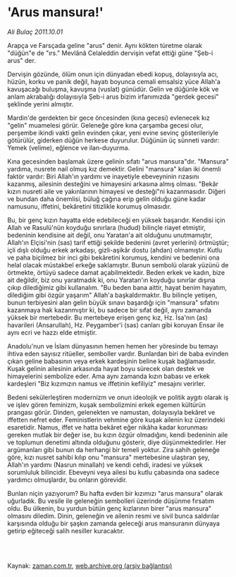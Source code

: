 # 'Arus mansura!'

*Ali Bulaç 2011.10.01*

<td class="columnist-detail">
<p>Arapça ve Farsçada geline "arus" denir. Aynı kökten türetme olarak "düğün"e de "ırs." Mevlânâ Celaleddin dervişin vefat ettiği güne "Şeb-i arus" der.</p>
<p>
<div id="haberMetinDiv">
<p>Dervişin gözünde, ölüm onun için dünyadan ebedi kopuş, dolayısıyla acı, hüzün, korku ve panik değil, hayatı boyunca cemali emsalsiz yüce Allah'a kavuşacağı buluşma, kavuşma (vuslat) günüdür. Gelin ve düğünle kök ve anlam akrabalığı dolayısıyla Şeb-i arus bizim irfanımızda "gerdek gecesi" şeklinde yerini almıştır.
<p>Mardin'de gerdekten bir gece öncesinden (kına gecesi) evlenecek kız "gelin" muamelesi görür. Geleneğe göre kına çarşamba gecesi olur, perşembe ikindi vakti gelin evinden çıkar, yeni evine sevinç gösterileriyle götürülür, giderken düğün herkese duyurulur. Düğünün üç sünneti vardır: Yemek (velime), eğlence ve ilan-duyurma.
<p>Kına gecesinden başlamak üzere gelinin sıfatı "arus mansura"dır. "Mansura" yardıma, nusrete nail olmuş kız demektir. Gelini "mansura" kılan iki önemli faktör vardır: Biri Allah'ın yardımı ve inayetiyle ebeveyninin rızasını kazanmış, ailesinin desteğini ve himayesini arkasına almış olması. "Bekâr kızın nusreti aile ve yakınlarının himayesi ve desteği"ni kazanmasıdır. Diğeri ve bundan daha önemlisi, büluğ çağına erip gelin olduğu güne kadar namusunu, iffetini, bekâretini titizlikle korumuş olmasıdır.
<p>Bu, bir genç kızın hayatta elde edebileceği en yüksek başarıdır. Kendisi için Allah ve Rasulü'nün koyduğu sınırlara (hudud) bilinçle riayet etmiştir, bedeninin kendisine ait değil, onu Yaratan'a ait olduğunu unutmamıştır, Allah'ın Elçisi'nin (sas) tarif ettiği şekilde bedenini (avret yerlerini) örtmüştür; içli dışlı olduğu erkek arkadaşı, gizli-aşikâr dostu (ahdan) olmamıştır. Kutlu ve paha biçilmez bir inci gibi bekâretini korumuş, kendini ve bedenini ona helal olacak müstakbel erkeğe saklamıştır. Bunun sembolü olarak yüzünü de örtmekte, örtüyü sadece damat açabilmektedir. Beden erkek ve kadın, bize ait değildir, biz onu yaratmadık ki, onu Yaratan'ın koyduğu sınırlar dışına çıkıp dilediğimiz gibi kullanalım. "Bu beden bana aittir, hayat benim hayatım, dilediğim gibi özgür yaşarım" Allah'a başkaldırmaktır. Bu bilinçle yetişen, bunun terbiyesini alan gelin büyük sınavı başardığı için "mansura" sıfatını kazanmaya hak kazanmıştır ki, bu sadece bir sıfat değil, aynı zamanda yüksek bir mertebedir. Bu mertebeye erişen genç kız, Hz. İsa'nın (as) havarileri (Ansarullah), Hz. Peygamber'i (sas) canları gibi koruyan Ensar ile aynı ecri ve hazzı elde etmiştir. 
<p>Anadolu'nun ve İslam dünyasının hemen hemen her yöresinde bu temayı ihtiva eden sayısız ritüeller, semboller vardır. Bunlardan biri de baba evinden çıkan geline babasının veya erkek kardeşinin beline kuşak bağlamasıdır. Kuşak gelinin ailesinin arkasında hayat boyu sürecek olan destek ve himayelerini sembolize eder. Ama aynı zamanda kızın babası ve erkek kardeşleri "Biz kızımızın namus ve iffetinin kefiliyiz" mesajını verirler.
<p>Bedeni sekülerleştiren modernizm ve onun ideolojik ve politik aygıtı olarak iş ve işlev gören feminizm, kuşak sembolizmini erkek egemen kültürün prangası görür. Dinden, gelenekten ve namustan, dolayısıyla bekâret ve iffetten nefret eder. Feministlerin vehmine göre kuşak ailenin kız üzerindeki esaretidir. Namus, iffet ve hatta bekâret eğer nikâha kadar korunması gereken mutlak bir değer ise, bu kızın özgür olmadığını, kendi bedeninin aile ve toplumun denetimi altında olduğunu gösterir, diye düşünmektedirler. Her argümanları gibi bunun da herhangi bir temeli yoktur. Zira sahih geleneğe göre, kızı nusret sahibi kılıp onu "mansura" mertebesine ulaştıran şey, Allah'ın yardımı (Nasrun minallah) ve kendi cehdi, iradesi ve yüksek sorumluluk bilincidir. Ebeveyni veya ailesi bu kutlu çabasında ona sadece yardımcı olmuşlardır, bu onların görevidir.
<p>Bunları niçin yazıyorum? Bu hafta evden bir kızımızı "arus mansura" olarak uğurladık. Bu vesile ile geleneğin sembolleri üzerinde düşünme fırsatım oldu. Bu ülkenin, bu yurdun bütün genç kızlarının birer "arus mansura" olmasını diledim. Dinin, geleneğin ve ailenin resmi ve sivil bunca saldırılar karşısında olduğu bir şaşkın zamanda geleceği arus mansuranın dünyaya getirip eğiteceği salih nesiller kuracaktır. </p></p></p></p></p></p></p></div>
</p>


<p><br>
		 </br></p></td>

Kaynak: [zaman.com.tr](http://zaman.com.tr/yazar.do?yazino=1185613), [web.archive.org (arşiv bağlantısı)](http://web.archive.org/web/20111211021103/http://www.zaman.com.tr:80/yazar.do?yazino=1185613)
